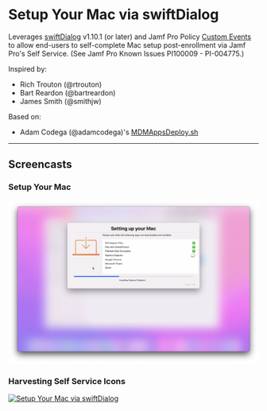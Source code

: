 # Setup Your Mac via swiftDialog

Leverages [swiftDialog](https://github.com/bartreardon/swiftDialog/releases) v1.10.1 (or later) and Jamf Pro Policy [Custom Events](https://docs.jamf.com/10.36.0/jamf-pro/documentation/Policy_Management.html?hl=custom%2Cevent#ID-0001f43f) to allow end-users to self-complete Mac setup post-enrollment via Jamf Pro's Self Service. (See Jamf Pro Known Issues PI100009 - PI-004775.)

Inspired by:
- Rich Trouton (@rtrouton)
- Bart Reardon (@bartreardon)
- James Smith (@smithjw)

Based on:
- Adam Codega (@adamcodega)'s [MDMAppsDeploy.sh](https://github.com/acodega/dialog-scripts/blob/main/MDMAppsDeploy.sh)

---

## Screencasts

### Setup Your Mac

[<img alt="Setup Your Mac via swiftDialog" width="650px" src="images/screencast_still_image.png" />](https://rumble.com/v11772r-setup-your-mac-via-dialog-0.0.4.html)

### Harvesting Self Service Icons

[<img alt="Setup Your Mac via swiftDialog" width="650px" src="images/Harvesting_Self_Service_Icons.png" />](https://rumble.com/v119x6y-harvesting-self-service-icons.html)
